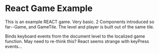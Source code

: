 <h1>React Game Example</h1>

<p>This is an example REACT game. Very basic. 2 Components introduced so far--Game, and GameTile. The level and player is built out of the same tile.</p>

<p>Binds keyboard events from the document level to the localized game function. May need to re-think this? React seems strange with keyPress events...</p>